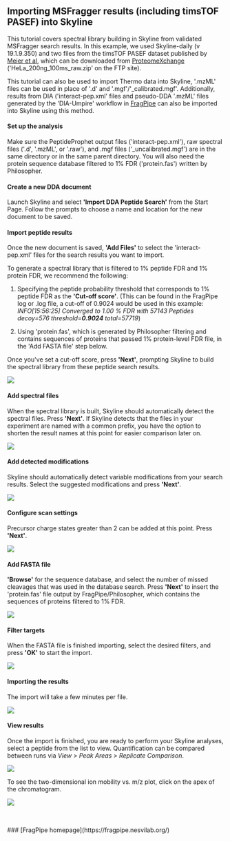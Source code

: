 ## Importing MSFragger results (including timsTOF PASEF) into Skyline

This tutorial covers spectral library building in Skyline from validated MSFragger search results. In this example, we used Skyline-daily (v 19.1.9.350) and two files from the timsTOF PASEF dataset published by [Meier et al](https://www.mcponline.org/content/early/2018/11/01/mcp.TIR118.000900), which can be downloaded from [ProteomeXchange](http://proteomecentral.proteomexchange.org/cgi/GetDataset?ID=PXD010012) ('HeLa_200ng_100ms_raw.zip' on the FTP site).

This tutorial can also be used to import Thermo data into Skyline, '.mzML' files can be used in place of '.d' and '.mgf'/'\_calibrated.mgf'. Additionally, results from DIA ('interact-pep.xml' files and pseudo-DDA '.mzML' files generated by the 'DIA-Umpire' workflow in [FragPipe](https://fragpipe.nesvilab.org/) can also be imported into Skyline using this method.

#### Set up the analysis
Make sure the PeptideProphet output files ('interact-pep.xml'), raw spectral files ('.d', '.mzML', or '.raw'), and .mgf files ('\_uncalibrated.mgf') are in the same directory or in the same parent directory. You will also need the protein sequence database filtered to 1% FDR ('protein.fas') written by Philosopher.

#### Create a new DDA document

Launch Skyline and select **'Import DDA Peptide Search'** from the Start Page. Follow the prompts to choose a name and location for the new document to be saved.

#### Import peptide results
Once the new document is saved, **'Add Files'** to select the 'interact-pep.xml' files for the search results you want to import. 



To generate a spectral library that is filtered to 1% peptide FDR and 1% protein FDR, we recommend the following:

1) Specifying the peptide probability threshold that corresponds to 1% peptide FDR as the **'Cut-off score'**. (This can be found in the FragPipe log or .log file, a cut-off of 0.9024 would be used in this example:
_INFO[15:56:25] Converged to 1.00 % FDR with 57143 Peptides       decoy=576 threshold=**0.9024** total=57719_)

2) Using 'protein.fas', which is generated by Philosopher filtering and contains sequences of proteins that passed 1% protein-level FDR file, in the 'Add FASTA file' step below.

Once you've set a cut-off score, press **'Next'**, prompting Skyline to build the spectral library from these peptide search results.

![](https://raw.githubusercontent.com/Nesvilab/FragPipe/gh-pages/images/Skyline_PASEF_4.png)
<br>

#### Add spectral files
When the spectral library is built, Skyline should automatically detect the spectral files. Press **'Next'**. If Skyline detects that the files in your experiment are named with a common prefix, you have the option to shorten the result names at this point for easier comparison later on.

![](https://raw.githubusercontent.com/Nesvilab/FragPipe/gh-pages/images/Skyline_PASEF_5.png)
<br>

#### Add detected modifications
Skyline should automatically detect variable modifications from your search results. Select the suggested modifications and press **'Next'**.

![](https://raw.githubusercontent.com/Nesvilab/FragPipe/gh-pages/images/Skyline_PASEF_6.png)
<br>

#### Configure scan settings
Precursor charge states greater than 2 can be added at this point. Press **'Next'**.

![](https://raw.githubusercontent.com/Nesvilab/FragPipe/gh-pages/images/Skyline_PASEF_7.png)
<br>

#### Add FASTA file
**'Browse'** for the sequence database, and select the number of missed cleavages that was used in the database search. Press **'Next'** to insert the 'protein.fas' file output by FragPipe/Philosopher, which contains the sequences of proteins filtered to 1% FDR.

![](https://raw.githubusercontent.com/Nesvilab/FragPipe/gh-pages/images/Skyline_PASEF_8.png)
<br>

#### Filter targets
When the FASTA file is finished importing, select the desired filters, and  press **'OK'** to start the import.

![](https://raw.githubusercontent.com/Nesvilab/FragPipe/gh-pages/images/Skyline_PASEF_9.png)
<br>

#### Importing the results
The import will take a few minutes per file.

![](https://raw.githubusercontent.com/Nesvilab/FragPipe/gh-pages/images/Skyline_PASEF_10.png)
<br>

#### View results
Once the import is finished, you are ready to perform your Skyline analyses, select a peptide from the list to view. Quantification can be compared between runs via _View > Peak Areas > Replicate Comparison_. 

![](https://raw.githubusercontent.com/Nesvilab/FragPipe/gh-pages/images/Skyline_PASEF_12.png)

To see the two-dimensional ion mobility vs. m/z plot, click on the apex of the chromatogram.

![](https://raw.githubusercontent.com/Nesvilab/FragPipe/gh-pages/images/Skyline_PASEF_13.png)

<br>
<br>
### [FragPipe homepage](https://fragpipe.nesvilab.org/)

